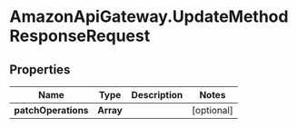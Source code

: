 # AmazonApiGateway.UpdateMethodResponseRequest

## Properties

Name | Type | Description | Notes
------------ | ------------- | ------------- | -------------
**patchOperations** | **Array** |  | [optional] 


